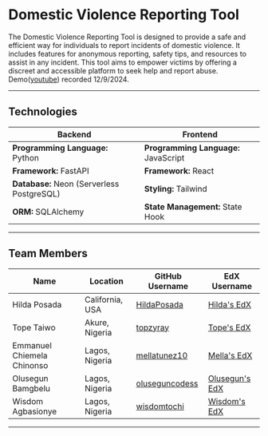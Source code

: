 # **Domestic Violence Reporting Tool**

The Domestic Violence Reporting Tool is designed to provide a safe and efficient way for individuals to report incidents of domestic violence. It includes features for anonymous reporting, safety tips, and resources to assist in any incident. This tool aims to empower victims by offering a discreet and accessible platform to seek help and report abuse.
Demo([youtube](https://profile.edx.org/u/hildaecogreen_gmail_com)) recorded 12/9/2024.

---

## **Technologies**

| **Backend**                                   | **Frontend**                                |
|-----------------------------------------------|---------------------------------------------|
| **Programming Language:** Python              | **Programming Language:** JavaScript        |
| **Framework:** FastAPI                        | **Framework:** React                        |
| **Database:** Neon (Serverless PostgreSQL)    | **Styling:** Tailwind                       |
| **ORM:** SQLAlchemy                           | **State Management:** State Hook            |

---

## **Team Members**

| **Name**                    | **Location**       | **GitHub Username**                              | **EdX Username**                                  |
|-----------------------------|-------------------|------------------------------------------------|------------------------------------------------|
| Hilda Posada                | California, USA    | [HildaPosada](https://github.com/HildaPosada)    | [Hilda's EdX](https://profile.edx.org/u/hildaecogreen_gmail_com) |
| Tope Taiwo                  | Akure, Nigeria     | [topzyray](https://github.com/topzyray)          | [Tope's EdX](https://profile.edx.org/u/topzyray) |
| Emmanuel Chiemela Chinonso  | Lagos, Nigeria     | [mellatunez10](https://github.com/mellatunez10)  | [Mella's EdX](https://profile.edx.org/u/mellatunez) |
| Olusegun Bamgbelu           | Lagos, Nigeria     | [oluseguncodess](https://github.com/oluseguncodess) | [Olusegun's EdX](https://profile.edx.org/u/ShegzY_) |
| Wisdom Agbasionye           | Lagos, Nigeria     | [wisdomtochi](https://github.com/wisdomtochi)    | [Wisdom's EdX](https://profile.edx.org/u/wisdom_tochi) |

---
